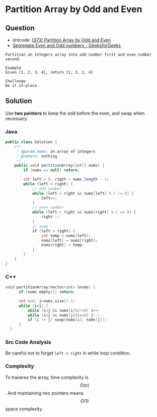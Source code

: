 # Partition Array by Odd and Even

## Question

- lintcode: [(373) Partition Array by Odd and Even](http://www.lintcode.com/en/problem/partition-array-by-odd-and-even/)
- [Segregate Even and Odd numbers - GeeksforGeeks](http://www.geeksforgeeks.org/segregate-even-and-odd-numbers/)

```
Partition an integers array into odd number first and even number second.

Example
Given [1, 2, 3, 4], return [1, 3, 2, 4]

Challenge
Do it in-place.
```

## Solution

Use **two pointers** to keep the odd before the even, and swap when necessary.

### Java

```java
public class Solution {
    /**
     * @param nums: an array of integers
     * @return: nothing
     */
    public void partitionArray(int[] nums) {
        if (nums == null) return;

        int left = 0, right = nums.length - 1;
        while (left < right) {
            // odd number
            while (left < right && nums[left] % 2 != 0) {
                left++;
            }
            // even number
            while (left < right && nums[right] % 2 == 0) {
                right--;
            }
            // swap
            if (left < right) {
                int temp = nums[left];
                nums[left] = nums[right];
                nums[right] = temp;
            }
        }
    }
}
```

### C++

```c++
void partitionArray(vector<int> &nums) {
      if (nums.empty()) return;

      int i=0, j=nums.size()-1;
      while (i<j) {
          while (i<j && nums[i]%2!=0) i++;
          while (i<j && nums[j]%2==0) j--;
          if (i != j) swap(nums[i], nums[j]);
      }
  }
```

### Src Code Analysis

Be careful not to forget `left < right` in while loop condition.

### Complexity

To traverse the array, time complexity is $$O(n)$$. And maintaining two pointers means $$O(1)$$ space complexity.

